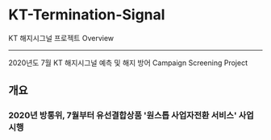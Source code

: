 # KT-Termination-Signal
KT 해지시그널 프로젝트 Overview <hr/>
2020년도 7월 KT 해지시그널 예측 및 해지 방어 Campaign Screening Project
## 개요 
### 2020년 방통위, 7월부터 유선결합상품 '원스톱 사업자전환 서비스' 사업 시행  
